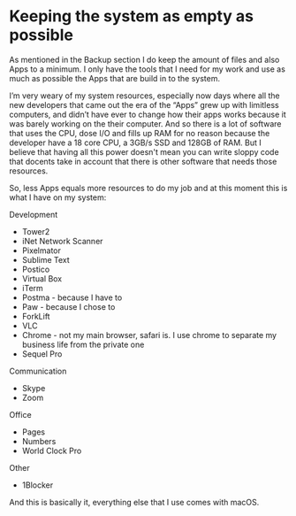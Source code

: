 # Keeping the system as empty as possible

As mentioned in the Backup section I do keep the amount of files and also Apps to a minimum. I only have the tools that I need for my work and use as much as possible the Apps that are build in to the system.

I’m very weary of my system resources, especially now days where all the new developers that came out the era of the “Apps” grew up with limitless computers, and didn’t have ever to change how their apps works because it was barely working on the their computer. And so there is a lot of software that uses the CPU, dose I/O and fills up RAM for no reason because the developer have a 18 core CPU, a 3GB/s SSD and 128GB of RAM. But I believe that having all this power doesn't mean you can write sloppy code that docents take in account that there is other software that needs those resources.

So, less Apps equals more resources to do my job and at this moment this is what I have on my system:

Development
- Tower2
- iNet Network Scanner
- Pixelmator
- Sublime Text
- Postico
- Virtual Box
- iTerm
- Postma - because I have to
- Paw - because I chose to
- ForkLift
- VLC
- Chrome - not my main browser, safari is. I use chrome to separate my business life from the private one
- Sequel Pro

Communication
- Skype
- Zoom

Office
- Pages
- Numbers
- World Clock Pro

Other
- 1Blocker

And this is basically it, everything else that I use comes with macOS.